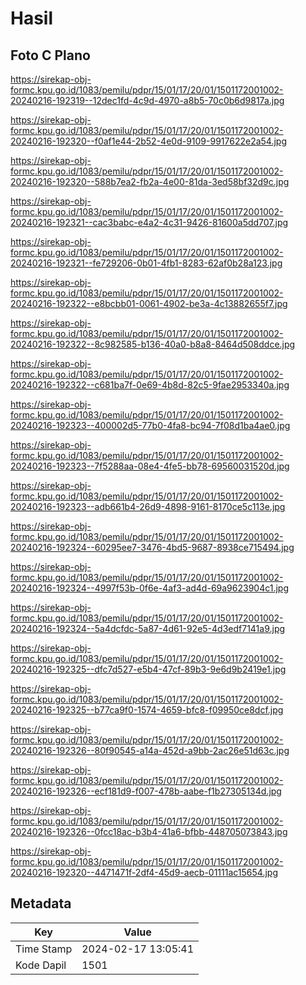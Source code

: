 # Hasil

## Foto C Plano

https://sirekap-obj-formc.kpu.go.id/1083/pemilu/pdpr/15/01/17/20/01/1501172001002-20240216-192319--12dec1fd-4c9d-4970-a8b5-70c0b6d9817a.jpg

https://sirekap-obj-formc.kpu.go.id/1083/pemilu/pdpr/15/01/17/20/01/1501172001002-20240216-192320--f0af1e44-2b52-4e0d-9109-9917622e2a54.jpg

https://sirekap-obj-formc.kpu.go.id/1083/pemilu/pdpr/15/01/17/20/01/1501172001002-20240216-192320--588b7ea2-fb2a-4e00-81da-3ed58bf32d9c.jpg

https://sirekap-obj-formc.kpu.go.id/1083/pemilu/pdpr/15/01/17/20/01/1501172001002-20240216-192321--cac3babc-e4a2-4c31-9426-81600a5dd707.jpg

https://sirekap-obj-formc.kpu.go.id/1083/pemilu/pdpr/15/01/17/20/01/1501172001002-20240216-192321--fe729206-0b01-4fb1-8283-62af0b28a123.jpg

https://sirekap-obj-formc.kpu.go.id/1083/pemilu/pdpr/15/01/17/20/01/1501172001002-20240216-192322--e8bcbb01-0061-4902-be3a-4c13882655f7.jpg

https://sirekap-obj-formc.kpu.go.id/1083/pemilu/pdpr/15/01/17/20/01/1501172001002-20240216-192322--8c982585-b136-40a0-b8a8-8464d508ddce.jpg

https://sirekap-obj-formc.kpu.go.id/1083/pemilu/pdpr/15/01/17/20/01/1501172001002-20240216-192322--c681ba7f-0e69-4b8d-82c5-9fae2953340a.jpg

https://sirekap-obj-formc.kpu.go.id/1083/pemilu/pdpr/15/01/17/20/01/1501172001002-20240216-192323--400002d5-77b0-4fa8-bc94-7f08d1ba4ae0.jpg

https://sirekap-obj-formc.kpu.go.id/1083/pemilu/pdpr/15/01/17/20/01/1501172001002-20240216-192323--7f5288aa-08e4-4fe5-bb78-69560031520d.jpg

https://sirekap-obj-formc.kpu.go.id/1083/pemilu/pdpr/15/01/17/20/01/1501172001002-20240216-192323--adb661b4-26d9-4898-9161-8170ce5c113e.jpg

https://sirekap-obj-formc.kpu.go.id/1083/pemilu/pdpr/15/01/17/20/01/1501172001002-20240216-192324--60295ee7-3476-4bd5-9687-8938ce715494.jpg

https://sirekap-obj-formc.kpu.go.id/1083/pemilu/pdpr/15/01/17/20/01/1501172001002-20240216-192324--4997f53b-0f6e-4af3-ad4d-69a9623904c1.jpg

https://sirekap-obj-formc.kpu.go.id/1083/pemilu/pdpr/15/01/17/20/01/1501172001002-20240216-192324--5a4dcfdc-5a87-4d61-92e5-4d3edf7141a9.jpg

https://sirekap-obj-formc.kpu.go.id/1083/pemilu/pdpr/15/01/17/20/01/1501172001002-20240216-192325--dfc7d527-e5b4-47cf-89b3-9e6d9b2419e1.jpg

https://sirekap-obj-formc.kpu.go.id/1083/pemilu/pdpr/15/01/17/20/01/1501172001002-20240216-192325--b77ca9f0-1574-4659-bfc8-f09950ce8dcf.jpg

https://sirekap-obj-formc.kpu.go.id/1083/pemilu/pdpr/15/01/17/20/01/1501172001002-20240216-192326--80f90545-a14a-452d-a9bb-2ac26e51d63c.jpg

https://sirekap-obj-formc.kpu.go.id/1083/pemilu/pdpr/15/01/17/20/01/1501172001002-20240216-192326--ecf181d9-f007-478b-aabe-f1b27305134d.jpg

https://sirekap-obj-formc.kpu.go.id/1083/pemilu/pdpr/15/01/17/20/01/1501172001002-20240216-192326--0fcc18ac-b3b4-41a6-bfbb-448705073843.jpg

https://sirekap-obj-formc.kpu.go.id/1083/pemilu/pdpr/15/01/17/20/01/1501172001002-20240216-192320--4471471f-2df4-45d9-aecb-01111ac15654.jpg


## Metadata

| Key        | Value               |
| ---------- | ------------------- |
| Time Stamp | 2024-02-17 13:05:41 |
| Kode Dapil | 1501                |



